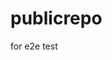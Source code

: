 # publicrepo
for e2e test










































































































































































































































































































































































































































































































































































































































































































































































































































































































































































































































































































































































































































































































































































































































































































































































































































































































































































































































































































































































































































































































































































































